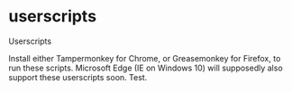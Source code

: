 # userscripts
Userscripts

Install either Tampermonkey for Chrome, or Greasemonkey for Firefox, to run these scripts. Microsoft Edge (IE on Windows 10) will supposedly also support these userscripts soon. Test.

